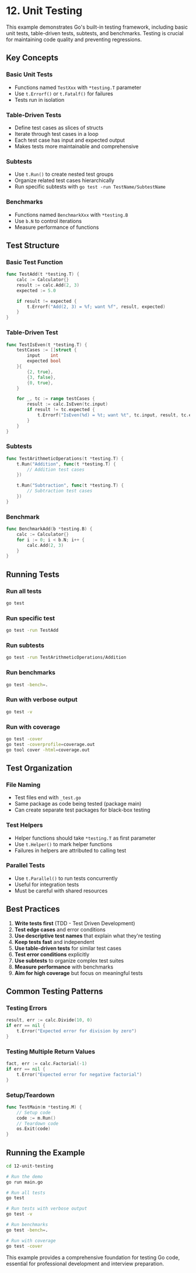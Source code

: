 # 12. Unit Testing

This example demonstrates Go's built-in testing framework, including basic unit tests, table-driven tests, subtests, and benchmarks. Testing is crucial for maintaining code quality and preventing regressions.

## Key Concepts

### Basic Unit Tests
- Functions named `TestXxx` with `*testing.T` parameter
- Use `t.Errorf()` or `t.Fatalf()` for failures
- Tests run in isolation

### Table-Driven Tests
- Define test cases as slices of structs
- Iterate through test cases in a loop
- Each test case has input and expected output
- Makes tests more maintainable and comprehensive

### Subtests
- Use `t.Run()` to create nested test groups
- Organize related test cases hierarchically
- Run specific subtests with `go test -run TestName/SubtestName`

### Benchmarks
- Functions named `BenchmarkXxx` with `*testing.B`
- Use `b.N` to control iterations
- Measure performance of functions

## Test Structure

### Basic Test Function
```go
func TestAdd(t *testing.T) {
    calc := Calculator{}
    result := calc.Add(2, 3)
    expected := 5.0

    if result != expected {
        t.Errorf("Add(2, 3) = %f; want %f", result, expected)
    }
}
```

### Table-Driven Test
```go
func TestIsEven(t *testing.T) {
    testCases := []struct {
        input    int
        expected bool
    }{
        {2, true},
        {3, false},
        {0, true},
    }

    for _, tc := range testCases {
        result := calc.IsEven(tc.input)
        if result != tc.expected {
            t.Errorf("IsEven(%d) = %t; want %t", tc.input, result, tc.expected)
        }
    }
}
```

### Subtests
```go
func TestArithmeticOperations(t *testing.T) {
    t.Run("Addition", func(t *testing.T) {
        // Addition test cases
    })

    t.Run("Subtraction", func(t *testing.T) {
        // Subtraction test cases
    })
}
```

### Benchmark
```go
func BenchmarkAdd(b *testing.B) {
    calc := Calculator{}
    for i := 0; i < b.N; i++ {
        calc.Add(2, 3)
    }
}
```

## Running Tests

### Run all tests
```bash
go test
```

### Run specific test
```bash
go test -run TestAdd
```

### Run subtests
```bash
go test -run TestArithmeticOperations/Addition
```

### Run benchmarks
```bash
go test -bench=.
```

### Run with verbose output
```bash
go test -v
```

### Run with coverage
```bash
go test -cover
go test -coverprofile=coverage.out
go tool cover -html=coverage.out
```

## Test Organization

### File Naming
- Test files end with `_test.go`
- Same package as code being tested (package main)
- Can create separate test packages for black-box testing

### Test Helpers
- Helper functions should take `*testing.T` as first parameter
- Use `t.Helper()` to mark helper functions
- Failures in helpers are attributed to calling test

### Parallel Tests
- Use `t.Parallel()` to run tests concurrently
- Useful for integration tests
- Must be careful with shared resources

## Best Practices

1. **Write tests first** (TDD - Test Driven Development)
2. **Test edge cases** and error conditions
3. **Use descriptive test names** that explain what they're testing
4. **Keep tests fast** and independent
5. **Use table-driven tests** for similar test cases
6. **Test error conditions** explicitly
7. **Use subtests** to organize complex test suites
8. **Measure performance** with benchmarks
9. **Aim for high coverage** but focus on meaningful tests

## Common Testing Patterns

### Testing Errors
```go
result, err := calc.Divide(10, 0)
if err == nil {
    t.Error("Expected error for division by zero")
}
```

### Testing Multiple Return Values
```go
fact, err := calc.Factorial(-1)
if err == nil {
    t.Error("Expected error for negative factorial")
}
```

### Setup/Teardown
```go
func TestMain(m *testing.M) {
    // Setup code
    code := m.Run()
    // Teardown code
    os.Exit(code)
}
```

## Running the Example

```bash
cd 12-unit-testing

# Run the demo
go run main.go

# Run all tests
go test

# Run tests with verbose output
go test -v

# Run benchmarks
go test -bench=.

# Run with coverage
go test -cover
```

This example provides a comprehensive foundation for testing Go code, essential for professional development and interview preparation.